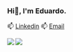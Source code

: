 ### Hi👋, I'm Eduardo.

📫 [Linkedin](https://www.linkedin.com/in/edu-n/)
📫 [Email](mailto:edununes726@gmail.com)  

<img align="left" src="https://github-readme-stats.vercel.app/api?username=eduardo-n&show_icons=true&hide_border=true&theme=github_dark" />

<img align="left" src="https://github-readme-stats.vercel.app/api/top-langs/?username=eduardo-n&layout=compact&show_icons=true&hide_border=true&theme=github_dark" />
